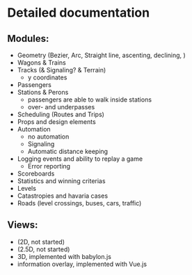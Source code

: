 # Detailed documentation

## Modules:

- Geometry (Bezier, Arc, Straight line, ascenting, declining, )
- Wagons & Trains
- Tracks (& Signaling? & Terrain)
  - y coordinates 
- Passengers  
- Stations & Perons
  - passengers are able to walk inside stations
  - over- and underpasses
- Scheduling (Routes and Trips)
- Props and design elements
- Automation
  - no automation
  - Signaling
  - Automatic distance keeping
- Logging events and ability to replay a game
  - Error reporting
- Scoreboards
- Statistics and winning criterias
- Levels
- Catastropies and havaria cases
- Roads (level crossings, buses, cars, traffic)

## Views:

- (2D, not started)
- (2.5D, not started)
- 3D, implemented with babylon.js
- information overlay, implemented with Vue.js
